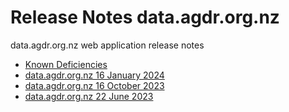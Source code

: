 # Release Notes data.agdr.org.nz

data.agdr.org.nz web application release notes

- [Known Deficiencies](deficiencies.md)
- [data.agdr.org.nz 16 January 2024](16Jan2024.md)
- [data.agdr.org.nz 16 October 2023](16Oct2023.md)
- [data.agdr.org.nz 22 June 2023](22June2023.md)
